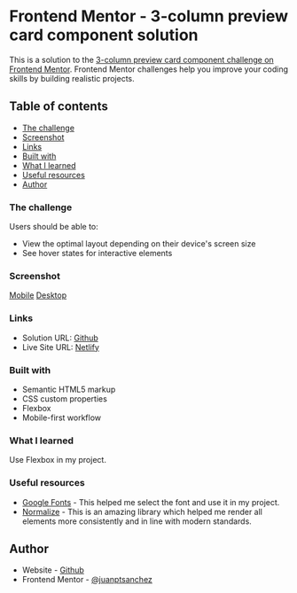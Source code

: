 # Frontend Mentor - 3-column preview card component solution

This is a solution to the [3-column preview card component challenge on Frontend Mentor](https://www.frontendmentor.io/challenges/3column-preview-card-component-pH92eAR2-). Frontend Mentor challenges help you improve your coding skills by building realistic projects. 

## Table of contents

  - [The challenge](#the-challenge)
  - [Screenshot](#screenshot)
  - [Links](#links)
  - [Built with](#built-with)
  - [What I learned](#what-i-learned)
  - [Useful resources](#useful-resources)
  - [Author](#author)

### The challenge

Users should be able to:

- View the optimal layout depending on their device's screen size
- See hover states for interactive elements

### Screenshot

[Mobile](images/mobile.png)
[Desktop](images/desktop.png)

### Links

- Solution URL: [Github]()
- Live Site URL: [Netlify]()

### Built with

- Semantic HTML5 markup
- CSS custom properties
- Flexbox
- Mobile-first workflow

### What I learned

Use Flexbox in my project. 

### Useful resources

- [Google Fonts](https://fonts.google.com/) - This helped me select the font and use it in my project.
- [Normalize](https://necolas.github.io/normalize.css/) - This is an amazing library which helped me render all elements more consistently and in line with modern standards.

## Author

- Website - [Github](https://github.com/juanptsanchez)
- Frontend Mentor - [@juanptsanchez](https://www.frontendmentor.io/profile/juanptsanchez)